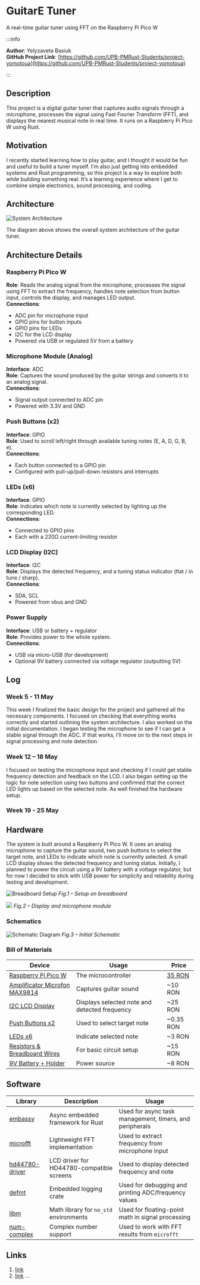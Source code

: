 # GuitarE Tuner

A real-time guitar tuner using FFT on the Raspberry Pi Pico W

:::info

**Author**: Yelyzaveta Basiuk\
**GitHub Project Link**: [https://github.com/UPB-PMRust-Students/project-yomotoua](https://github.com/UPB-PMRust-Students/project-yomotoua)

:::

## Description

This project is a digital guitar tuner that captures audio signals through a microphone, processes the signal using Fast Fourier Transform (FFT), and displays the nearest musical note in real time. It runs on a Raspberry Pi Pico W using Rust.

## Motivation

I recently started learning how to play guitar, and I thought it would be fun and useful to build a tuner myself. I'm also just getting into embedded systems and Rust programming, so this project is a way to explore both while building something real. It’s a learning experience where I get to combine simple electronics, sound processing, and coding.

## Architecture

![System Architecture](./diagram.webp)

The diagram above shows the overall system architecture of the guitar tuner.

## Architecture Details

### Raspberry Pi Pico W

**Role**: Reads the analog signal from the microphone, processes the signal using FFT to extract the frequency, handles note selection from button input, controls the display, and manages LED output.  
**Connections**:

- ADC pin for microphone input
- GPIO pins for button inputs
- GPIO pins for LEDs
- I2C for the LCD display
- Powered via USB or regulated 5V from a battery

### Microphone Module (Analog)

**Interface**: ADC  
**Role**: Captures the sound produced by the guitar strings and converts it to an analog signal.  
**Connections**:
- Signal output connected to ADC pin
- Powered with 3.3V and GND

### Push Buttons (x2)

**Interface**: GPIO  
**Role**: Used to scroll left/right through available tuning notes (E, A, D, G, B, e).  
**Connections**:
- Each button connected to a GPIO pin
- Configured with pull-up/pull-down resistors and interrupts

### LEDs (x6)

**Interface**: GPIO  
**Role**: Indicates which note is currently selected by lighting up the corresponding LED.  
**Connections**:
- Connected to GPIO pins
- Each with a 220Ω current-limiting resistor

### LCD Display (I2C)

**Interface**: I2C\
**Role**: Displays the detected frequency, and a tuning status indicator (flat / in tune / sharp).  
**Connections**:
- SDA, SCL
- Powered from vbus and GND

### Power Supply

**Interface**: USB or battery + regulator  
**Role**: Provides power to the whole system.  
**Connections**:
- USB via micro-USB (for development)
- Optional 9V battery connected via voltage regulator (outputting 5V)

## Log

### Week 5 - 11 May

This week I finalized the basic design for the project and gathered all the necessary components. I focused on checking that everything works correctly and started outlining the system architecture. I also worked on the initial documentation. I began testing the microphone to see if I can get a stable signal through the ADC. If that works, I’ll move on to the next steps in signal processing and note detection.

### Week 12 – 18 May  
I focused on testing the microphone input and checking if I could get stable frequency detection and feedback on the LCD. I also began setting up the logic for note selection using two buttons and confirmed that the correct LED lights up based on the selected note. As well finished the hardware setup.

### Week 19 - 25 May

## Hardware

The system is built around a Raspberry Pi Pico W. It uses an analog microphone to capture the guitar sound, two push buttons to select the target note, and LEDs to indicate which note is currently selected. A small LCD display shows the detected frequency and tuning status. Initially, I planned to power the circuit using a 9V battery with a voltage regulator, but for now I decided to stick with USB power for simplicity and reliability during testing and development.


![Breadboard Setup](./hardware1.webp)
_Fig.1 – Setup on breadboard_

![](./hardware2.webp)
_Fig.2 – Display and microphone module_

### Schematics

![Schematic Diagram](./schematic.webp)
_Fig.3 – Initial Schematic_

### Bill of Materials

| Device                                                                                                                                                              | Usage                                         | Price                                                                                         |
| ------------------------------------------------------------------------------------------------------------------------------------------------------------------- | --------------------------------------------- | --------------------------------------------------------------------------------------------- |
| [Raspberry Pi Pico W](https://www.raspberrypi.com/documentation/microcontrollers/raspberry-pi-pico.html)                                                            | The microcontroller                           | [35 RON](https://www.optimusdigital.ro/en/raspberry-pi-boards/12394-raspberry-pi-pico-w.html) |
| [Amplificator Microfon MAX9814](https://www.emag.ro/amplificator-microfon-max9814-ai1095/pd/DJGRKFMBM/?ref=history-shopping_421198446_112784_1)                     | Captures guitar sound                         | ~10 RON                                                                                       |
| [I2C LCD Display](https://www.optimusdigital.ro/en/lcds/2894-1602-lcd-with-i2c-interface-and-blue-backlight.html?search_query=I2C+LCD+Display&results=30)           | Displays selected note and detected frequency | ~25 RON                                                                                       |
| [Push Buttons x2](https://www.optimusdigital.ro/en/buttons-and-switches/1119-6x6x6-push-button.html?search_query=Push+Buttons+&results=56)                          | Used to select target note                    | ~0.35 RON                                                                                     |
| [LEDs x6](https://www.optimusdigital.ro/en/leds/931-5-mm-green-led-with-clear-lens.html?search_query=green+LED+&results=237)                                        | Indicate selected note                        | ~3 RON                                                                                        |
| [Resistors & Breadboard Wires](https://www.optimusdigital.ro/en/wires-with-connectors/12-breadboard-jumper-wire-set.html?search_query=Breadboard+Wires&results=142) | For basic circuit setup                       | ~15 RON                                                                                       |
| [9V Battery + Holder](https://www.optimusdigital.ro/en/linear-regulators/61-breadboard-source-power.html?search_query=breadboard+power+supply&results=119)          | Power source                                  | ~8 RON                                                                                        |

## Software

| Library                                                        | Description                               | Usage                                                   |
| -------------------------------------------------------------- | ----------------------------------------- | ------------------------------------------------------- |
| [embassy](https://github.com/embassy-rs/embassy)               | Async embedded framework for Rust         | Used for async task management, timers, and peripherals |
| [microfft](https://github.com/vega002/microfft)                | Lightweight FFT implementation            | Used to extract frequency from microphone input         |
| [hd44780-driver](https://github.com/JohnDoneth/hd44780-driver) | LCD driver for HD44780-compatible screens | Used to display detected frequency and note             |
| [defmt](https://github.com/knurling-rs/defmt)                  | Embedded logging crate                    | Used for debugging and printing ADC/frequency values    |
| [libm](https://github.com/rust-lang/libm)                      | Math library for `no_std` environments    | Used for floating-point math in signal processing       |
| [num-complex](https://github.com/rust-num/num-complex)         | Complex number support                    | Used to work with FFT results from `microfft`           |

## Links

1. [link](https://www.youtube.com/watch?v=dQW4oFJt9c8)
2. [link](https://www.youtube.com/watch?v=koN-70ackHM)
   ...
